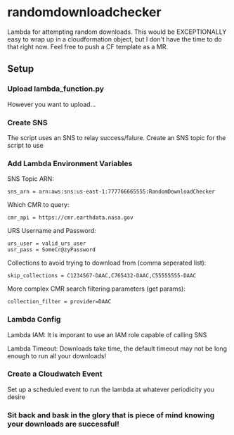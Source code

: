 # randomdownloadchecker
Lambda for attempting random downloads. This would be EXCEPTIONALLY easy to wrap up in a cloudformation object, but I don't have the time to do that right now. Feel free to push a CF template as a MR. 

## Setup

### Upload lambda_function.py 
However you want to upload... 

### Create SNS
The script uses an SNS to relay success/falure. Create an SNS topic for the script to use

### Add Lambda Environment Variables
SNS Topic ARN:
```
sns_arn = arn:aws:sns:us-east-1:777766665555:RandomDownloadChecker
```

Which CMR to query:
```
cmr_api = https://cmr.earthdata.nasa.gov
```

URS Username and Password:
```
urs_user = valid_urs_user
usr_pass = SomeCr@zyPassword
```

Collections to avoid trying to download from (comma seperated list):
```
skip_collections = C1234567-DAAC,C765432-DAAC,C55555555-DAAC
```

More complex CMR search filtering parameters (get params):
```
collection_filter = provider=DAAC
```

### Lambda Config
Lambda IAM: It is imporant to use an IAM role capable of calling SNS

Lambda Timeout: Downloads take time, the default timeout may not be long enough to run all your downloads!

### Create a Cloudwatch Event
Set up a scheduled event to run the lambda at whatever periodicity you desire 

### Sit back and bask in the glory that is piece of mind knowing your downloads are successful!
